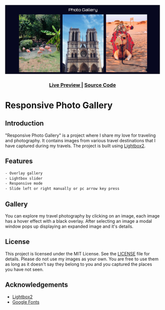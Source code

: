 <img width="1000" alt="Screenshot Gallery" src="./live preview.png">

<div align="center">
  <h3>
    <a href="https://osaze-ai.github.io/photo-gallery/" color="white">
      Live Preview 
    </a>
    <span> | </span>
    <a href="">
      Source Code
    </a>
    </div>

# Responsive Photo Gallery

## Introduction

"Responsive Photo Gallery" is a project where I share my love for traveling and photography. It contains images from various travel destinations that I have captured during my travels. The project is built using [Lightbox2](https://lokeshdhakar.com/projects/lightbox2/). 

## Features

```bash
- Overlay gallery
- Lightbox slider
- Responsive mode 
- Slide left or right manually or pc arrow key press
```

## Gallery

You can explore my travel photography by clicking on an image, each image has a hover effect with a black overlay. After selecting an image a modal window pops up displaying an expanded image and it's details. 

## License

This project is licensed under the MIT License. See the [LICENSE](https://github.com/Osaze-ai/photo-gallery/blob/main/LICENSE) file for details.
Please do not use my images as your own. You are free to use them as long as it doesn't say they belong to you and you captured the places you have not seen.

## Acknowledgements

- [Lightbox2](https://lokeshdhakar.com/projects/lightbox2/)
- [Google Fonts](https://fonts.google.com/)



